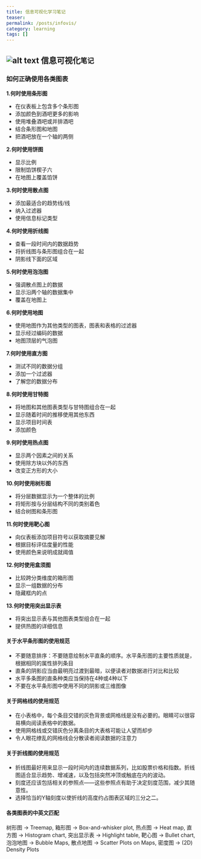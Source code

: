 ```yaml
---
title: 信息可视化学习笔记
teaser: 
permalink: /posts/infovis/
category: learning
tags: []
---
```

![alt text](tableau.PNG "Title")
信息可视化`笔记` 
----------------

### **如何正确使用各类图表**
**1.何时使用条形图**
* 在仪表板上包含多个条形图
* 添加颜色到酒吧更多的影响
* 使用堆叠酒吧或并排酒吧
* 结合条形图和地图
* 把酒吧放在一个轴的两侧

**2.何时使用饼图**
* 显示比例
* 限制馅饼楔子六
* 在地图上覆盖馅饼

**3.何时使用散点图**
* 添加最适合的趋势线/线
* 纳入过滤器
* 使用信息标记类型

**4.何时使用折线图**
* 查看一段时间内的数据趋势
* 将折线图与条形图组合在一起
* 阴影线下面的区域

**5.何时使用泡泡图**
* 强调散点图上的数据
* 显示沿两个轴的数据集中
* 覆盖在地图上

**6.何时使用地图**
* 使用地图作为其他类型的图表，图表和表格的过滤器
* 显示经过编码的数据
* 地图顶层的气泡图

**7.何时使用直方图**
* 测试不同的数据分组
* 添加一个过滤器
* 了解您的数据分布

**8.何时使用甘特图**
* 将地图和其他图表类型与甘特图组合在一起
* 显示随着时间的推移使用其他东西
* 显示项目时间表
* 添加颜色

**9.何时使用热点图**
* 显示两个因素之间的关系
* 使用除方块以外的东西
* 改变正方形的大小

**10.何时使用树形图**
* 将分层数据显示为一个整体的比例
* 将矩形按与分层结构不同的类别着色
* 结合树图和条形图

**11.何时使用靶心图**
* 向仪表板添加项目符号以获取摘要见解
* 根据目标评估度量的性能
* 使用颜色来说明成就阈值

**12.何时使用盒须图**
* 比较跨分类维度的箱形图
* 显示一组数据的分布
* 隐藏框内的点

**13.何时使用突出显示表**
* 将突出显示表与其他图表类型组合在一起
* 提供热图的详细信息

#### **关于水平条形图的使用规范**
* 不要随意排序：不要随意绘制水平直条的顺序。水平条形图的主要性质就是，根据相同的属性排列条目
* 直条的阴影应当由最明亮过渡到最暗，以便读者对数据进行对比和比较
* 水平多条图的直条种类应当保持在4种或4种以下
* 不要在水平条形图中使用不同的阴影或三维图像

#### **关于网格线的使用规范**
* 在小表格中，每个条目交错的灰色背景或网格线是没有必要的。眼睛可以很容易横向阅读表格中的数据。
* 使用网格线或交错灰色分离条目的大表格可能让人望而却步
* 令人眼花缭乱的网格线会分散读者阅读数据的注意力

#### **关于折线图的使用规范**
* 折线图最好用来显示一段时间内的连续数据系列，比如股票价格和指数。折线图适合显示趋势、增减速，以及包括突然冲顶或触底在内的波动。 
* 刻度还应该包括相关的参照点——这些参照点有助于决定刻度范围，减少其随意性。
* 选择恰当的Y轴刻度以使折线的高度约占图表区域的三分之二。

#### **各类图表的中英文匹配**
树形图 → Treemap, 箱形图 → Box-and-whisker plot, 热点图 → Heat map, 直方图 → Histogram chart, 突出显示表 → Highlight table, 靶心图 → Bullet chart, 泡泡地图 → Bubble Maps, 散点地图 → Scatter Plots on Maps, 密度图 → (2D) Density Plots



